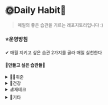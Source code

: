 # 🌞Daily Habit🌛

> 매일의 좋은 습관을 기르는 레포지토리입니다 :)



### ⭐운영방침

✔ 매월 지키고 싶은 습관 2가지를 골라 매일 실천한다



#### 📅만들고 싶은 습관들📆

<details> <summary>👩‍💻취준</summary> <div markdown="1">  

- [ ] 알고리즘 2문제씩 풀기
- [ ] CS
  - [ ] 자료구조
  - [ ] 운영체제
  - [ ] 컴퓨터구조
  - [ ] 데이터베이스
  - [ ] 네트워크
- [ ] 정처기
- [ ] AWS SAA
- [ ] OPIc
  - [ ] 쉐도잉
  - [ ] 단어

</div> </details>

<details> <summary>💪건강</summary> <div markdown="1">  

- [ ] 스트레칭 (옆구리, 골반)
- [ ] 매일 7시 기상하기
- [ ] 취침전, 기상후 물 한컵씩 마시기

</div> </details>

<details> <summary>💰재테크</summary> <div markdown="1">  

- [ ] 경제신문 1면 읽기
- [ ] 주식 유튜브/책 공부

</div> </details>

<details> <summary>🎸기타</summary> <div markdown="1">  

- [ ] 독서

</div> </details>
